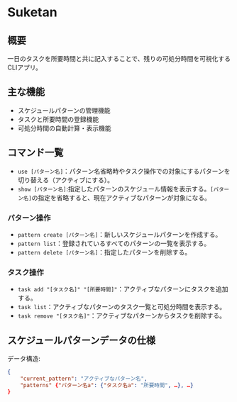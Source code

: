 
# Suketan

## 概要

一日のタスクを所要時間と共に記入することで、残りの可処分時間を可視化するCLIアプリ。

## 主な機能

- スケジュールパターンの管理機能
- タスクと所要時間の登録機能
- 可処分時間の自動計算・表示機能

## コマンド一覧

- `use [パターン名]`：パターン名省略時やタスク操作での対象にするパターンを切り替える（アクティブにする）。
- `show [パターン名]`:指定したパターンのスケジュール情報を表示する。`[パターン名]`の指定を省略すると、現在アクティブなパターンが対象になる。

### パターン操作

- `pattern create [パターン名]`：新しいスケジュールパターンを作成する。
- `pattern list`：登録されているすべてのパターンの一覧を表示する。
- `pattern delete [パターン名]`：指定したパターンを削除する。

### タスク操作

- `task add "[タスク名]" "[所要時間]"`：アクティブなパターンにタスクを追加する。
- `task list`：アクティブなパターンのタスク一覧と可処分時間を表示する。
- `task remove "[タスク名]"`：アクティブなパターンからタスクを削除する。

## スケジュールパターンデータの仕様

データ構造:
```json
{
    "current_pattern": "アクティブなパターン名",
    "patterns" {"パターン名a": {"タスク名a": "所要時間", …}, …}
}
```
